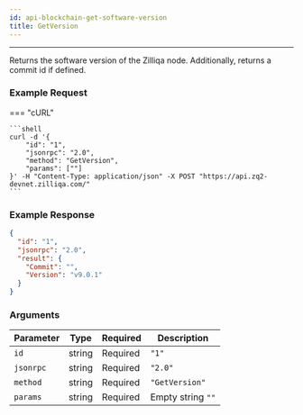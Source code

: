 ```yaml
---
id: api-blockchain-get-software-version
title: GetVersion
---
```


---

Returns the software version of the Zilliqa node. Additionally, returns a commit id if defined.

### Example Request

=== "cURL"

    ```shell
    curl -d '{
        "id": "1",
        "jsonrpc": "2.0",
        "method": "GetVersion",
        "params": [""]
    }' -H "Content-Type: application/json" -X POST "https://api.zq2-devnet.zilliqa.com/"
    ```

### Example Response

```json
{
  "id": "1",
  "jsonrpc": "2.0",
  "result": {
    "Commit": "",
    "Version": "v9.0.1"
  }
}
```
### Arguments

| Parameter | Type   | Required | Description       |
| --------- | ------ | -------- | ----------------- |
| `id`      | string | Required | `"1"`             |
| `jsonrpc` | string | Required | `"2.0"`           |
| `method`  | string | Required | `"GetVersion"`    |
| `params`  | string | Required | Empty string `""` |
